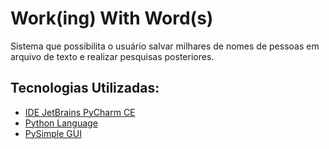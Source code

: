 # Work(ing) With Word(s)

Sistema que possibilita o usuário salvar milhares de nomes de pessoas em arquivo de texto e realizar pesquisas
posteriores.

## Tecnologias Utilizadas:

- [IDE JetBrains PyCharm CE](https://www.jetbrains.com/pycharm/)
- [Python Language](https://www.python.org/)
- [PySimple GUI](https://pysimplegui.readthedocs.io/)
